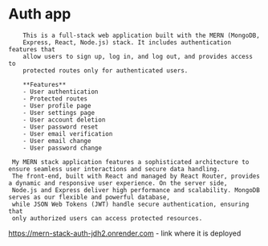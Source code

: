 # Auth app

        This is a full-stack web application built with the MERN (MongoDB,
        Express, React, Node.js) stack. It includes authentication features that
        allow users to sign up, log in, and log out, and provides access to
        protected routes only for authenticated users.

        **Features**
        - User authentication
        - Protected routes
        - User profile page
        - User settings page
        - User account deletion
        - User password reset
        - User email verification
        - User email change
        - User password change

     My MERN stack application features a sophisticated architecture to ensure seamless user interactions and secure data handling. 
     The front-end, built with React and managed by React Router, provides a dynamic and responsive user experience. On the server side,
     Node.js and Express deliver high performance and scalability. MongoDB serves as our flexible and powerful database, 
     while JSON Web Tokens (JWT) handle secure authentication, ensuring that
     only authorized users can access protected resources.


https://mern-stack-auth-jdh2.onrender.com   - link where it is deployed
